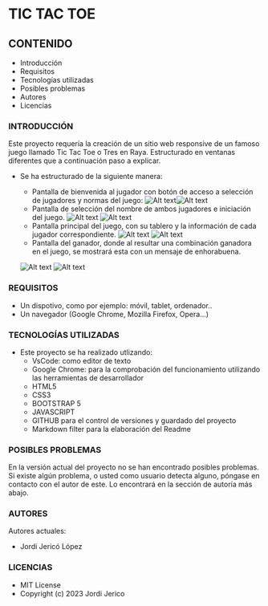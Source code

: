 # TIC TAC TOE 

## CONTENIDO
   
* Introducción
* Requisitos
* Tecnologías utilizadas
* Posibles problemas
* Autores
* Licencias


### INTRODUCCIÓN

Este proyecto requería la creación de un sitio web responsive de un famoso juego llamado Tic Tac Toe o Tres en Raya. Estructurado en ventanas diferentes que a continuación paso a explicar.

* Se ha estructurado de la siguiente manera:
    - Pantalla de bienvenida al jugador con botón de acceso a selección de jugadores y normas del juego:
   ![Alt text](img/MainMovil.png)![Alt text](img/mainPC.PNG)
    - Pantalla de selección del nombre de ambos jugadores e iniciación del juego.
    ![Alt text](img/JugadoresMovil.png)
    ![Alt text](img/jugadoresPC.PNG)
    - Pantalla principal del juego, con su tablero y la información de cada jugador correspondiente.
    ![Alt text](img/tableroMovil.png)
    ![Alt text](img/mainPC.PNG)
    - Pantalla del ganador, donde al resultar una combinación ganadora en el juego, se mostrará esta con un mensaje de enhorabuena.

    ![Alt text](img/winnerMovil.png)
    ![Alt text](img/winnerPC.PNG)



### REQUISITOS

* Un dispotivo, como por ejemplo: móvil, tablet, ordenador..
* Un navegador (Google Chrome, Mozilla Firefox, Opera...)


### TECNOLOGÍAS UTILIZADAS

* Este proyecto se ha realizado utlizando:
    - VsCode: como editor de texto
    - Google Chrome: para la comprobación del funcionamiento utilizando las herramientas de desarrollador
    - HTML5
    - CSS3
    - BOOTSTRAP 5
    - JAVASCRIPT
    - GITHUB para el control de versiones y guardado del proyecto
    - Markdown filter para la elaboración del Readme



### POSIBLES PROBLEMAS

En la versión actual del proyecto no se han encontrado posibles problemas.
Si existe algún problema, o usted como usuario detecta alguno, póngase en contacto con el autor de este. Lo encontrará en la sección de autoría más abajo.


### AUTORES

Autores actuales:

* Jordi Jericó López 

### LICENCIAS

* MIT License
* Copyright (c) 2023 Jordi Jerico
